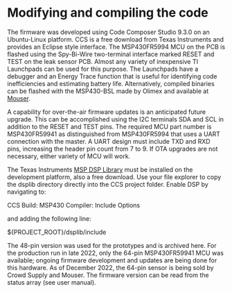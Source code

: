 # Modifying and compiling the code
The firmware was developed using Code Composer Studio 9.3.0 on an Ubuntu-Linux platform. CCS is a free download from Texas Instruments and provides an Eclipse style interface. The MSP430FR5994 MCU on the PCB is flashed using the Spy-Bi-Wire two-terminal interface marked RESET and TEST on the leak sensor PCB. Almost any variety of inexpensive TI Launchpads can be used for this purpose. The Launchpads have a debugger and an Energy Trace function that is useful for identifying code inefficiencies and estimating battery life. Alternatively, compiled binaries can be flashed with the MSP430-BSL made by Olimex and available at [Mouser](https://www.mouser.com/ProductDetail/Olimex-Ltd/MSP430-BSL?qs=J7x7253A5u5ktaUHQ83VeQ%3D%3D).

A capability for over-the-air firmware updates is an anticipated future upgrade. This can be accomplished using the I2C terminals SDA and SCL in addition to the RESET and TEST pins. The required MCU part number is MSP430FR59941 as distinguished from MSP430FR5994 that uses a UART connection with the master. A UART design must include TXD and RXD pins, increasing the header pin count from 7 to 9. If OTA upgrades are not necessary, either variety of MCU will work.

The Texas Instruments [MSP DSP Library](https://software-dl.ti.com/msp430/msp430_public_sw/mcu/msp430/DSPLib/1_30_00_02/exports/html/index.html) must be installed on the development platform, also a free download.  Use your file explorer to copy the dsplib directory directly into the CCS project folder. Enable DSP by navigating to:

 CCS Build: MSP430 Compiler: Include Options

and adding the following line:

 ${PROJECT_ROOT}/dsplib/include
 
The 48-pin version was used for the prototypes and is archived here. For the production run in late 2022, only the 64-pin MSP430FR59941 MCU was available; ongoing firmware development and updates are being done for this hardware. As of December 2022, the 64-pin sensor is being sold by Crowd Supply and Mouser. The firmware version can be read from the status array (see user manual).
 
